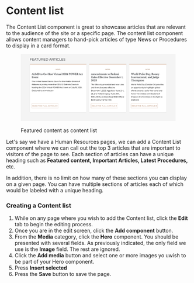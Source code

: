 # Content list

The Content List component is great to showcase articles that are relevant to the audience of the site or a specific page. The content list component allows content managers to hand-pick articles of type News or Procedures to display in a card format.

<figure><img src="../.gitbook/assets/content-list.png" alt=""><figcaption><p>Featured content as content list</p></figcaption></figure>

Let's say we have a Human Resources pages, we can add a Content List component where we can call out the top 3 articles that are important to visitors of the page to see. Each section of articles can have a unique heading such as **Featured content, Important Articles, Latest Procedures,** etc.

In addition, there is no limit on how many of these sections you can display on a given page. You can have multiple sections of articles each of which would be labeled with a unique heading.

### Creating a Content list

1. While on any page where you wish to add the Content list, click the **Edit** tab to begin the editing process.
2. Once you are in the edit screen, click the **Add component** button.
3. From the **Media** category, click the **Hero** component. You should be presented with several fields. As previously indicated, the only field we use is the **Image** field. The rest are ignored.
4. Click the **Add media** button and select one or more images yo uwish to be part of your Hero component.
5. Press **Insert selected**
6. Press the **Save** button to save the page.

